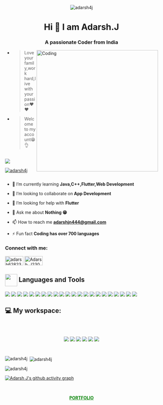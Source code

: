 <p align="center"> <img src="https://media.tenor.com/_i9AUV0dv_0AAAAC/welcome-banner.gif" alt="adarsh4j" /> </p>
<h1 align="center">Hi 👋 I am Adarsh.J</h1>
<h3 align="center">A passionate Coder from India</h3>
<img align="right" alt="Coding" width="400" src="https://miro.medium.com/v2/resize:fit:1100/0*7Q3yvSIv_t0ioJ-Z.gif">


- > Love your family,work hard,live with your passion❤️❤️

- > Welcome to my account😁👌 

<br/>

<img src="https://readme-typing-svg.herokuapp.com?font=Algerians&color=000000&width=500&lines=I+am+an+Enthusiastic+Developer....">

<p align="left"> <a href="https://github.com/ryo-ma/github-profile-trophy"><img src="https://github-profile-trophy.vercel.app/?username=adarsh4j" alt="adarsh4j" /></a> </p>

<p align="left"> <a href="https://twitter.com/" target="blank"><img src="https://img.shields.io/twitter/follow/?logo=twitter&style=for-the-badge" alt="" /></a> </p>



- 🌱 I’m currently learning **Java,C++,Flutter,Web Development**

- 👯 I’m looking to collaborate on **App Development**

- 🤝 I’m looking for help with **Flutter**

- 💬 Ask me about **Nothing 😁**

- 📫 How to reach me **adarshjn444@gmail.com**

- ⚡ Fun fact ****Coding has over 700 languages****

<h3 align="left">Connect with me:</h3>
<p align="left">
<a href="https://www.hackerrank.com/adarsh6282330338" target="Hackerrank"><img align="center" src="https://img.shields.io/badge/-Hackerrank-2EC866?style=for-the-badge&logo=HackerRank&logoColor=white" alt="adarsh6282330338" height="30" width="60" /></a>
 <a href="https://leetcode.com/Adarsh_J2302/" target="Leetcode"><img align="center" src="https://img.shields.io/badge/LeetCode-000000?style=for-the-badge&logo=LeetCode&logoColor=#d16c06" alt="Adarsh_J2303" height="30" width="60" /></a>
</p>

<p align="left">
</p>
 

<div align="left">
        <h2><img src="https://roszkowski.dev/images/2020-05-04/flutter_logo_leg.gif" align="center"
                width="40" /> Languages and Tools</h2>
        <img src="https://img.shields.io/badge/dart-%230175C2.svg?style=for-the-badge&logo=dart&logoColor=white"/>   
        <img src="https://img.shields.io/badge/c++-%2300599C.svg?style=for-the-badge&logo=c%2B%2B&logoColor=white"/>
<img src="https://img.shields.io/badge/Python-FFD43B?style=for-the-badge&logo=python&logoColor=darkgreen"/>
<img src="https://img.shields.io/badge/java-%23ED8B00.svg?&style=for-the-badge&logo=java&logoColor=white"/>
<img src="https://img.shields.io/badge/c%20-%2300599C.svg?&style=for-the-badge&logo=c&logoColor=white"/>
<img src="https://img.shields.io/badge/html5%20-%23E34F26.svg?&style=for-the-badge&logo=html5&logoColor=white"/>
<img src="https://img.shields.io/badge/css3%20-%231572B6.svg?&style=for-the-badge&logo=css3&logoColor=white"/>
<img src="https://img.shields.io/badge/Flutter-%2302569B.svg?style=for-the-badge&logo=Flutter&logoColor=white"/>

<img src="https://img.shields.io/badge/github%20-%23121011.svg?&style=for-the-badge&logo=github&logoColor=white"/>

 
<img src="https://img.shields.io/badge/MySQL-00000F?style=for-the-badge&logo=mysql&logoColor=white"/>
 
<img src="https://img.shields.io/badge/firebase-%23039BE5.svg?style=for-the-badge&logo=firebase"/> 
<img src="https://img.shields.io/badge/GoogleCloud-%234285F4.svg?style=for-the-badge&logo=google-cloud&logoColor=white"/>


<img src="https://img.shields.io/badge/Brave-FF1B2D?style=for-the-badge&logo=Brave&logoColor=white"/>
<img src="https://img.shields.io/badge/Edge-0078D7?style=for-the-badge&logo=Microsoft-edge&logoColor=white"/> 
<img src="https://img.shields.io/badge/Firefox-FF7139?style=for-the-badge&logo=Firefox-Browser&logoColor=white"/> 
<img src="https://img.shields.io/badge/Google%20Chrome-4285F4?style=for-the-badge&logo=GoogleChrome&logoColor=white"/> 
<img src="https://img.shields.io/badge/Visual_Studio_Code-0078D4?style=for-the-badge&logo=visual%20studio%20code&logoColor=white"/>
<img src="https://img.shields.io/badge/Visual_Studio-5C2D91?style=for-the-badge&logo=visual%20studio&logoColor=white"/>
<img src="https://img.shields.io/badge/Android%20Studio-3DDC84.svg?style=for-the-badge&logo=android-studio&logoColor=white"/>

<img src="https://img.shields.io/badge/Canva-%2300C4CC.svg?&style=for-the-badge&logo=Canva&logoColor=white"/>

<img src="https://img.shields.io/badge/latex-%23008080.svg?style=for-the-badge&logo=latex&logoColor=white"/>

<img src="https://img.shields.io/badge/Microsoft_Word-2B579A?style=for-the-badge&logo=microsoft-word&logoColor=white"/>

<br/>
    <h2 align="left"> 💻 My workspace:</h2><br/>
    <p align='center'>
  <br/>
 
        
  <img src="https://img.shields.io/badge/Windows-0078D6?style=for-the-badge&logo=windows&logoColor=white"/>
  <img src="https://img.shields.io/badge/Windows%2011-%230079d5.svg?style=for-the-badge&logo=Windows%2011&logoColor=white"/>
  <img src="https://img.shields.io/badge/Ubuntu-E95420?style=for-the-badge&logo=ubuntu&logoColor=white"/>
  <img src="https://img.shields.io/badge/Elementary%20OS-64BAFF?style=for-the-badge&logo=elementary&logoColor=white"/>
  <img src="https://img.shields.io/badge/intel-core%20i5%2010th-%230071C5.svg?&style=for-the-badge&logo=intel&logoColor=white" />
  <img src="https://img.shields.io/badge/RAM-8GB-%230071C5.svg?&style=for-the-badge&logoColor=white" />
</p>
 

<br />
<p><img align="left" src="https://github-readme-stats.vercel.app/api/top-langs?username=adarsh4j&show_icons=true&locale=en&layout=compact" alt="adarsh4j" /></p>

<p>&nbsp;<img align="center" src="https://github-readme-stats.vercel.app/api?username=adarsh4j&show_icons=true&locale=en" alt="adarsh4j" /></p>

<p><img align="center" src="https://github-readme-streak-stats.herokuapp.com/?user=adarsh4j&" alt="adarsh4j" /></p>

[![Adarsh J's github activity graph](https://github-readme-activity-graph.vercel.app/graph?username=adarsh4j&theme=dracula)](https://github.com/adarsh4j/github-readme-activity-graph)
<br>
<br>
<br>
 <center><a style="color:green;" href="https://adarshjportfolio.netlify.app/"><b>PORTFOLIO<b></a></b></center>
 
